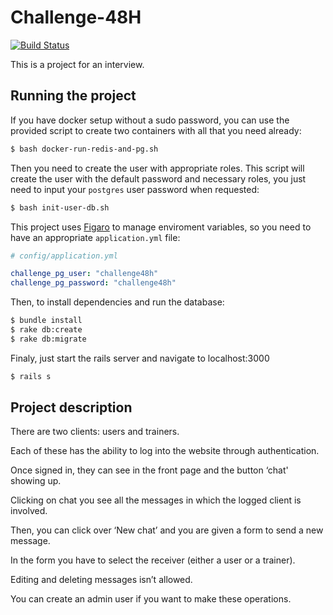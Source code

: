 # Challenge-48H
[![Build Status](https://travis-ci.org/Yuri-M-Dias/challenge-48h-backend.svg?branch=master)](https://travis-ci.org/Yuri-M-Dias/challenge-48h-backend)

This is a project for an interview.

## Running the project

If you have docker setup without a sudo password, you can use the provided script
to create two containers with all that you need already:
```bash
$ bash docker-run-redis-and-pg.sh
```

Then you need to create the user with appropriate roles. This script
will create the user with the default password and necessary roles, you
just need to input your `postgres` user password when requested:
```bash
$ bash init-user-db.sh
```
This project uses [Figaro]() to manage enviroment variables, so you need
to have an appropriate `application.yml` file:

```yaml
# config/application.yml

challenge_pg_user: "challenge48h"
challenge_pg_password: "challenge48h"
```

Then, to install dependencies and run the database:
```bash
$ bundle install
$ rake db:create
$ rake db:migrate
```

Finaly, just start the rails server and navigate to localhost:3000

```bash
$ rails s
```

## Project description

There are two clients: users and trainers.

Each of these has the ability to log into the website through authentication.

Once signed in, they can see in the front page and the button ‘chat' showing up.

Clicking on chat you see all the messages in which the logged client is involved.

Then, you can click over ‘New chat’ and you are given a form to send a new message.

In the form you have to select the receiver (either a user or a trainer).

Editing and deleting messages isn’t allowed.

You can create an admin user if you want to make these operations.
